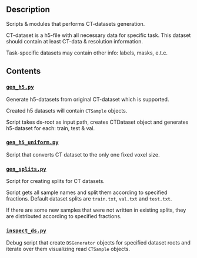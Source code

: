 ## Description

Scripts & modules that performs CT-datasets generation.

CT-dataset is a h5-file with all necessary data for specific task.
This dataset should contain at least CT-data & resolution information.

Task-specific datasets may contain other info: labels, masks, e.t.c.

## Contents

### [`gen_h5.py`](gen_h5.py)

Generate h5-datasets from original CT-dataset which is supported.

Created h5 datasets will contain `CTSample` objects.

Script takes ds-root as input path, creates CTDataset object and generates
h5-dataset for each: train, test & val.

### [`gen_h5_uniform.py`](gen_h5_uniform.py)

Script that converts CT dataset to the only one fixed voxel size.

### [`gen_splits.py`](gen_splits.py)

Script for creating splits for CT datasets.

Script gets all sample names and split them according to specified fractions.
Default dataset splits are ``train.txt``, ``val.txt`` and ``test.txt``.

If there are some new samples that were not written in existing splits,
they are distributed according to specified fractions.

### [`inspect_ds.py`](inspect_ds.py)

Debug script that create ``DSGenerator`` objects for specified dataset roots
and iterate over them visualizing read ``CTSample`` objects.